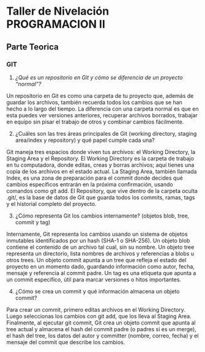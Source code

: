 # Taller de Nivelación PROGRAMACION II
## Parte Teorica

### GIT

1. *¿Qué es un repositorio en Git y cómo se diferencia de un proyecto “normal”?*

Un repositorio en Git es como una carpeta de tu proyecto que, además de guardar los archivos, también recuerda todos los cambios que se han hecho a lo largo del tiempo. La diferencia con una carpeta normal es que en esta puedes ver versiones anteriores, recuperar archivos borrados, trabajar en equipo sin pisar el trabajo de otros y combinar cambios fácilmente.

2. ¿Cuáles son las tres áreas principales de Git (working directory, staging area/index y repository) y qué papel cumple cada una?

Git maneja tres espacios donde viven tus archivos: el Working Directory, la Staging Area y el Repository. El Working Directory es la carpeta de trabajo en tu computadora, donde editas, creas y borras archivos; aquí tienes una copia de los archivos en el estado actual. La Staging Area, también llamada Index, es una zona de preparación para el commit donde decides qué cambios específicos entrarán en la próxima confirmación, usando comandos como git add. El Repository, que vive dentro de la carpeta oculta .git/, es la base de datos de Git que guarda todos los commits, ramas, tags y el historial completo del proyecto.

3. ¿Cómo representa Git los cambios internamente? (objetos blob, tree, commit y tag)

Internamente, Git representa los cambios usando un sistema de objetos inmutables identificados por un hash (SHA-1 o SHA-256). Un objeto blob contiene el contenido de un archivo tal cual, sin su nombre. Un objeto tree representa un directorio, lista nombres de archivos y referencias a blobs u otros trees. Un objeto commit apunta a un tree que refleja el estado del proyecto en un momento dado, guardando información como autor, fecha, mensaje y referencia al commit padre. Un tag es una etiqueta que apunta a un commit específico, útil para marcar versiones o hitos importantes.

4. ¿Cómo se crea un commit y qué información almacena un objeto commit?

Para crear un commit, primero editas archivos en el Working Directory. Luego seleccionas los cambios con git add, que los lleva al Staging Area. Finalmente, al ejecutar git commit, Git crea un objeto commit que apunta al tree actual y almacena el hash del commit padre (o padres si es un merge), el hash del tree, los datos del autor y committer (nombre, correo, fecha) y el mensaje del commit que describe los cambios.
